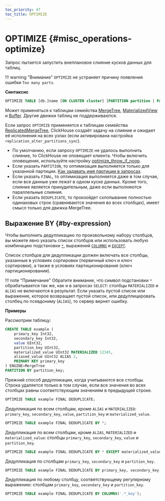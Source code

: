 ```yaml
---
toc_priority: 47
toc_title: OPTIMIZE
---
```


# OPTIMIZE {#misc_operations-optimize}

Запрос пытается запустить внеплановое слияние кусков данных для таблиц.

!!! warning "Внимание"
    `OPTIMIZE` не устраняет причину появления ошибки `Too many parts`.

**Синтаксис**

``` sql
OPTIMIZE TABLE [db.]name [ON CLUSTER cluster] [PARTITION partition | PARTITION ID 'partition_id'] [FINAL] [DEDUPLICATE [BY expression]]
```

Может применяться к таблицам семейства [MergeTree](../../engines/table-engines/mergetree-family/mergetree.md), [MaterializedView](../../engines/table-engines/special/materializedview.md) и [Buffer](../../engines/table-engines/special/buffer.md). Другие движки таблиц не поддерживаются.

Если запрос `OPTIMIZE` применяется к таблицам семейства [ReplicatedMergeTree](../../engines/table-engines/mergetree-family/replication.md), ClickHouse создаёт задачу на слияние и ожидает её исполнения на всех узлах (если активирована настройка `replication_alter_partitions_sync`).

-   По умолчанию, если запросу `OPTIMIZE` не удалось выполнить слияние, то
ClickHouse не оповещает клиента. Чтобы включить оповещения, используйте настройку [optimize_throw_if_noop](../../operations/settings/settings.md#setting-optimize_throw_if_noop).
-   Если указать `PARTITION`, то оптимизация выполняется только для указанной партиции. [Как задавать имя партиции в запросах](alter/index.md#alter-how-to-specify-part-expr).
-   Если указать `FINAL`, то оптимизация выполняется даже в том случае, если все данные уже лежат в одном куске данных. Кроме того, слияние является принудительным, даже если выполняются параллельные слияния.
-   Если указать `DEDUPLICATE`, то произойдет схлопывание полностью одинаковых строк (сравниваются значения во всех столбцах), имеет смысл только для движка MergeTree.

## Выражение BY {#by-expression}

Чтобы выполнить дедупликацию по произвольному набору столбцов, вы можете явно указать список столбцов или использовать любую комбинацию подстановки [`*`](../../sql-reference/statements/select/index.md#asterisk), выражений [`COLUMNS`](../../sql-reference/statements/select/index.md#columns-expression) и [`EXCEPT`](../../sql-reference/statements/select/index.md#except-modifier).

 Список столбцов для дедупликации должен включать все столбцы, указанные в условиях сортировки (первичный ключ и ключ сортировки), а также в условиях партиционирования (ключ партиционирования).

 !!! note "Примечание"
    Обратите внимание, что символ подстановки `*` обрабатывается так же, как и в запросах `SELECT`: столбцы `MATERIALIZED` и `ALIAS` не включаются в результат.
    Если указать пустой список или выражение, которое возвращает пустой список, или дедуплицировать столбец по псевдониму (`ALIAS`), то сервер вернет ошибку.


**Примеры**

Рассмотрим таблицу:

``` sql
CREATE TABLE example (
    primary_key Int32,
    secondary_key Int32,
    value UInt32,
    partition_key UInt32,
    materialized_value UInt32 MATERIALIZED 12345,
    aliased_value UInt32 ALIAS 2,
    PRIMARY KEY primary_key
) ENGINE=MergeTree
PARTITION BY partition_key;
```

Прежний способ дедупликации, когда учитываются все столбцы. Строка удаляется только в том случае, если все значения во всех столбцах равны соответствующим значениям в предыдущей строке.

``` sql
OPTIMIZE TABLE example FINAL DEDUPLICATE;
```

Дедупликация по всем столбцам, кроме `ALIAS` и `MATERIALIZED`: `primary_key`, `secondary_key`, `value`, `partition_key` и `materialized_value`.


``` sql
OPTIMIZE TABLE example FINAL DEDUPLICATE BY *;
```

Дедупликация по всем столбцам, кроме `ALIAS`, `MATERIALIZED` и `materialized_value`: столбцы `primary_key`, `secondary_key`, `value` и `partition_key`.


``` sql
OPTIMIZE TABLE example FINAL DEDUPLICATE BY * EXCEPT materialized_value;
```

Дедупликация по столбцам `primary_key`, `secondary_key` и `partition_key`.

``` sql
OPTIMIZE TABLE example FINAL DEDUPLICATE BY primary_key, secondary_key, partition_key;
```

Дедупликация по любому столбцу, соответствующему регулярному выражению: столбцам `primary_key`, `secondary_key` и `partition_key`.

``` sql
OPTIMIZE TABLE example FINAL DEDUPLICATE BY COLUMNS('.*_key');
```
